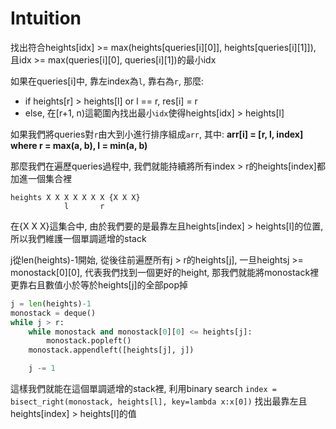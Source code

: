 # Intuition

找出符合heights[idx] >= max(heights[queries[i][0]], heights[queries[i][1]]), 且idx >= max(queries[i][0], queries[i][1])的最小idx


如果在queries[i]中, 靠左index為`l`, 靠右為`r`, 那麼:
- if heights[r] > heights[l] or l == r, res[i] = r
- else, 在[r+1, n)這範圍內找出最小`idx`使得heights[idx] > heights[l]

如果我們將queries對`r`由大到小進行排序組成`arr`, 其中:
**arr[i] = [r, l, index] where r = max(a, b), l = min(a, b)**

那麼我們在遍歷queries過程中, 我們就能持續將所有index > r的heights[index]都加進一個集合裡

```
heights X X X X X X X {X X X}
            l       r 
```
在{X X X}這集合中, 由於我們要的是最靠左且heights[index] > heights[l]的位置, 所以我們維護一個單調遞增的stack

j從len(heights)-1開始, 從後往前遍歷所有j > r的heights[j], 一旦heightsj >= monostack[0][0], 代表我們找到一個更好的height, 那我們就能將monostack裡更靠右且數值小於等於heights[j]的全部pop掉
```py
j = len(heights)-1
monostack = deque()
while j > r:
    while monostack and monostack[0][0] <= heights[j]:
        monostack.popleft()
    monostack.appendleft([heights[j], j])

    j -= 1
```

這樣我們就能在這個單調遞增的stack裡, 利用binary search `index = bisect_right(monostack, heights[l], key=lambda x:x[0])`
找出最靠左且heights[index] > heights[l]的值